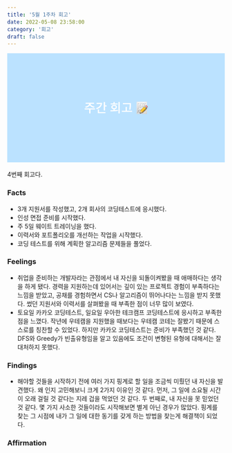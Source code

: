 ```yaml
---
title: '5월 1주차 회고'
date: 2022-05-08 23:58:00
category: '회고'
draft: false
---
```


<div align="center">
  <img src="../../assets/retrospect.png">
</div>

4번째 회고다.

### Facts

- 3개 지원서를 작성했고, 2개 회사의 코딩테스트에 응시했다.
- 인성 면접 준비를 시작했다.
- 주 5일 웨이트 트레이닝을 했다.
- 이력서와 포트폴리오를 개선하는 작업을 시작했다.
- 코딩 테스트를 위해 계획한 알고리즘 문제들을 풀었다.

### Feelings

- 취업을 준비하는 개발자라는 관점에서 내 자신을 되돌이켜봤을 때 애매하다는 생각을 하게 됐다. 경력을 지원하는데 있어서는 깊이 있는 프로젝트 경험이 부족하다는 느낌을 받았고, 공채를 경험하면서 CS나 알고리즘이 뛰어나다는 느낌을 받지 못했다. 썼던 지원서와 이력서를 살펴봤을 때 부족한 점이 너무 많이 보였다.
- 토요일 카카오 코딩테스트, 일요일 우아한 테크캠프 코딩테스트에 응시하고 부족한 점을 느꼈다. 작년에 우테캠을 지원했을 때보다는 우테캠 코테는 잘봤기 때문에 스스로를 칭찬할 수 있었다. 하지만 카카오 코딩테스트는 준비가 부족했던 것 같다. DFS와 Greedy가 빈출유형임을 알고 있음에도 조건이 변형된 유형에 대해서는 잘 대처하지 못했다.

### Findings

- 해야할 것들을 시작하기 전에 여러 가지 핑계로 할 일을 조금씩 미뤘던 내 자신을 발견했다. 왜 인지 고민해보니 크게 2가지 이유인 것 같다. 먼저, 그 일에 소요될 시간이 오래 걸릴 것 같다는 지레 겁을 먹었던 것 같다. 두 번째로, 내 자신을 못 믿었던 것 같다. 몇 가지 사소한 것들이라도 시작해보면 별게 아닌 경우가 많았다. 핑계를 찾는 그 시점에 내가 그 일에 대한 동기를 갖게 하는 방법을 찾는게 해결책이 되었다.

### Affirmation
